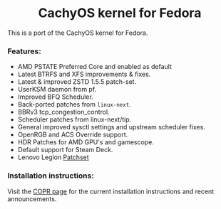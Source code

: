 <div align="center">
 
  <h1 align="center">CachyOS kernel for Fedora</h1>
</div>

This is a port of the CachyOS kernel for Fedora.

### Features:
- AMD PSTATE Preferred Core and enabled as default
- Latest BTRFS and XFS improvements & fixes.
- Latest & improved ZSTD 1.5.5 patch-set.
- UserKSM daemon from pf.
- Improved BFQ Scheduler.
- Back-ported patches from `linux-next`.
- BBRv3 tcp_congestion_control.
- Scheduler patches from linux-next/tip.
- General improved sysctl settings and upstream scheduler fixes.
- OpenRGB and ACS Override support.
- HDR Patches for AMD GPU's and gamescope.
- Default support for Steam Deck.
- Lenovo Legion [Patchset](https://github.com/johnfanv2/LenovoLegionLinux)

### Installation instructions:

Visit the [COPR page](https://copr.fedorainfracloud.org/coprs/bieszczaders/kernel-cachyos) for the current installation instructions and recent announcements.
